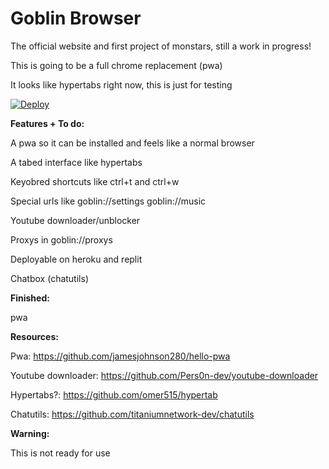 # Goblin Browser
The official website and first project of monstars, still a work in progress!

This is going to be a full chrome replacement (pwa)

It looks like hypertabs right now, this is just for testing

[![Deploy](https://www.herokucdn.com/deploy/button.svg)](https://heroku.com/deploy?)

**Features + To do:**

A pwa so it can be installed and feels like a normal browser

A tabed interface like hypertabs

Keyobred shortcuts like ctrl+t and ctrl+w

Special urls like goblin://settings goblin://music

Youtube downloader/unblocker

Proxys in goblin://proxys

Deployable on heroku and replit

Chatbox (chatutils)

**Finished:**

pwa

**Resources:**

Pwa: https://github.com/jamesjohnson280/hello-pwa

Youtube downloader: https://github.com/Pers0n-dev/youtube-downloader

Hypertabs?: https://github.com/omer515/hypertab

Chatutils: https://github.com/titaniumnetwork-dev/chatutils

**Warning:**

This is not ready for use
